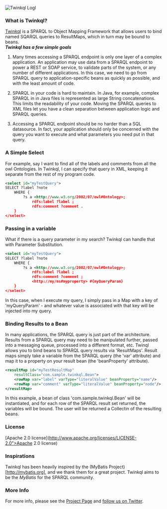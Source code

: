 ![Twinkql Logl](http://twinkql.org/img/twinkql-logo.png)
### What is Twinkql?
[Twinkql](http://twinql.org) is a SPARQL to Object Mapping Framework that allows users to bind named SQARQL queries to ResultMaps, which in turn may be bound to beans.
<br/>
_**Twinkql has a few simple goals**_
<br/>

1. Many times accessing a SPARQL endpoint is only one layer of a complex application. An application may use data from a SPARQL endpoint to power a REST or SOAP service, to validate parts of the system, or any number of different applications. In this case, we need to go from SPARQL query to application-specific beans as quickly as possible, and with the least amount of code.

2. SPARQL in your code is hard to maintain. In Java, for example, complex SPARQL in in Java files is represented as large String concatenations. This limits the readability of your code. Moving the SPARQL queries to XML files let you have a clean separation between application logic and SPARQL queries.

3. Accessing a SPARQL endpoint should be no harder than a SQL datasource. In fact, your application should only be concerned with the query you want to execute and what parameters you need put in that query.

### A Simple Select 
For example, say I want to find all of the labels and comments from all the owl Ontologies. In Twinkql, I can specify that query in XML, keeping it separate from the rest of my program code.

```xml
<select id="myTestQuery">
SELECT ?label ?note
    WHERE {
        ?s a <http://www.w3.org/2002/07/owl#Ontology>;
            rdfs:label ?label ;
            rdfs:comment ?comment .
    }
</select>
```

### Passing in a variable 
What if there is a query parameter in my search? Twinkql can handle that with Parameter Substitution.

```xml
<select id="myTestQuery">
SELECT ?label ?note
    WHERE {
        ?s a <http://www.w3.org/2002/07/owl#Ontology>;
            rdfs:label ?label ;
            rdfs:comment ?comment ; 
            <http://my/ns#myproperty> #{myQueryParam}
    }
</select>
```
In this case, when I execute my query, I simply pass in a Map with a key of 'myQueryParam' - and whatever value is associated with that key will be injected into my query.


### Binding Results to a Bean 
In many applications, the SPARQL query is just part of the architecture. Results from a SPARQL query may need to be manipulated further, passed into a messaging queue, processed into a different format, etc. Twinql allows you to bind beans to SPARQL query results via 'ResultMaps'. Result maps simply take a variable from the SPARQL query (the 'var' attribute) and map it to a property on your result bean (the 'beanProperty' attribute).

```xml
<resultMap id="myTestResultMap" 
    resultClass="com.sample.twinkql.Bean">
    <rowMap var="label" varType="literalValue" beanProperty="name"/>
    <rowMap var="comment" varType="literalValue" beanProperty="node"/>
</resultMap>
```
In this example, a bean of class 'com.sample.twinkql.Bean' will be instantiated, and for each row of the SPARQL result set returned, the variables will be bound. The user will be returned a Collectin of the resulting beans.

### License
[Apache 2.0 license](http://www.apache.org/licenses/LICENSE-2.0">Apache 2.0 license)

### Inspirations
Twinkql has been heavily inspired by the (MyBatis Project)[http://mybatis.org], and we thank them for a great project. Twinkql aims to be the _MyBatis_ for the SPARQL community.

### More Info
For more info, please see the [Project Page](http://twinkql.org) and [follow us on Twitter](https://twitter.com/Twinkql).